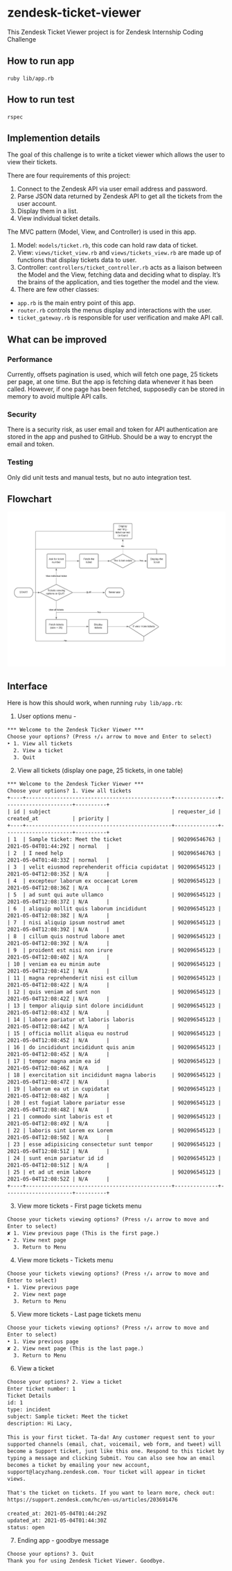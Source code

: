 # zendesk-ticket-viewer
This Zendesk Ticket Viewer project is for Zendesk Internship Coding Challenge

## How to run app
`ruby lib/app.rb`

## How to run test
`rspec`

## Implemention details
The goal of this challenge is to write a ticket viewer which allows the user to view their tickets.

There are four requirements of this project:
1. Connect to the Zendesk API via user email address and password.
2. Parse JSON data returned by Zendesk API to get all the tickets from the user account.
3. Display them in a list.
4. View individual ticket details.

The MVC pattern (Model, View, and Controller) is used in this app.

1. Model: `models/ticket.rb`, this code can hold raw data of ticket.
2. View: `views/ticket_view.rb` and `views/tickets_view.rb` are made up of functions that display tickets data to user.
3. Controller: `controllers/ticket_controller.rb` acts as a liaison between the Model and the View, fetching data and deciding what to display.
It’s the brains of the application, and ties together the model and the view.
4. There are few other classes:
  - `app.rb` is the main entry point of this app.
  - `router.rb` controls the menus display and interactions with the user.
  - `ticket_gateway.rb` is responsible for user verification and make API call.

## What can be improved
### Performance
Currently, offsets pagination is used, which will fetch one page, 25 tickets per page, at one time.
But the app is fetching data whenever it has been called.
However, if one page has been fetched, supposedly can be stored in memory to avoid multiple API calls.

### Security
There is a security risk, as user email and token for API authentication are stored in the app and pushed to GitHub.
Should be a way to encrypt the email and token.

### Testing
Only did unit tests and manual tests, but no auto integration test.


## Flowchart
![](docs/flowchart.png)


## Interface
Here is how this should work, when running `ruby lib/app.rb`:

1. User options menu -
```
*** Welcome to the Zendesk Ticker Viewer ***
Choose your options? (Press ↑/↓ arrow to move and Enter to select)
‣ 1. View all tickets
  2. View a ticket
  3. Quit
```
2. View all tickets (display one page, 25 tickets, in one table)
```
*** Welcome to the Zendesk Ticker Viewer ***
Choose your options? 1. View all tickets
+----+-----------------------------------------------+--------------+----------------------+----------+
| id | subject                                       | requester_id | created_at           | priority |
+----+-----------------------------------------------+--------------+----------------------+----------+
| 1  | Sample ticket: Meet the ticket                | 902096546763 | 2021-05-04T01:44:29Z | normal   |
| 2  | I need help                                   | 902096546763 | 2021-05-04T01:48:33Z | normal   |
| 3  | velit eiusmod reprehenderit officia cupidatat | 902096545123 | 2021-05-04T12:08:35Z | N/A      |
| 4  | excepteur laborum ex occaecat Lorem           | 902096545123 | 2021-05-04T12:08:36Z | N/A      |
| 5  | ad sunt qui aute ullamco                      | 902096545123 | 2021-05-04T12:08:37Z | N/A      |
| 6  | aliquip mollit quis laborum incididunt        | 902096545123 | 2021-05-04T12:08:38Z | N/A      |
| 7  | nisi aliquip ipsum nostrud amet               | 902096545123 | 2021-05-04T12:08:39Z | N/A      |
| 8  | cillum quis nostrud labore amet               | 902096545123 | 2021-05-04T12:08:39Z | N/A      |
| 9  | proident est nisi non irure                   | 902096545123 | 2021-05-04T12:08:40Z | N/A      |
| 10 | veniam ea eu minim aute                       | 902096545123 | 2021-05-04T12:08:41Z | N/A      |
| 11 | magna reprehenderit nisi est cillum           | 902096545123 | 2021-05-04T12:08:42Z | N/A      |
| 12 | quis veniam ad sunt non                       | 902096545123 | 2021-05-04T12:08:42Z | N/A      |
| 13 | tempor aliquip sint dolore incididunt         | 902096545123 | 2021-05-04T12:08:43Z | N/A      |
| 14 | labore pariatur ut laboris laboris            | 902096545123 | 2021-05-04T12:08:44Z | N/A      |
| 15 | officia mollit aliqua eu nostrud              | 902096545123 | 2021-05-04T12:08:45Z | N/A      |
| 16 | do incididunt incididunt quis anim            | 902096545123 | 2021-05-04T12:08:45Z | N/A      |
| 17 | tempor magna anim ea id                       | 902096545123 | 2021-05-04T12:08:46Z | N/A      |
| 18 | exercitation sit incididunt magna laboris     | 902096545123 | 2021-05-04T12:08:47Z | N/A      |
| 19 | laborum ea ut in cupidatat                    | 902096545123 | 2021-05-04T12:08:48Z | N/A      |
| 20 | est fugiat labore pariatur esse               | 902096545123 | 2021-05-04T12:08:48Z | N/A      |
| 21 | commodo sint laboris est et                   | 902096545123 | 2021-05-04T12:08:49Z | N/A      |
| 22 | laboris sint Lorem ex Lorem                   | 902096545123 | 2021-05-04T12:08:50Z | N/A      |
| 23 | esse adipisicing consectetur sunt tempor      | 902096545123 | 2021-05-04T12:08:51Z | N/A      |
| 24 | sunt enim pariatur id id                      | 902096545123 | 2021-05-04T12:08:51Z | N/A      |
| 25 | et ad ut enim labore                          | 902096545123 | 2021-05-04T12:08:52Z | N/A      |
+----+-----------------------------------------------+--------------+----------------------+----------+
```
3. View more tickets - First page tickets menu
```
Choose your tickets viewing options? (Press ↑/↓ arrow to move and Enter to select)
✘ 1. View previous page (This is the first page.)
‣ 2. View next page
  3. Return to Menu
```
4. View more tickets - Tickets menu
```
Choose your tickets viewing options? (Press ↑/↓ arrow to move and Enter to select)
‣ 1. View previous page
  2. View next page
  3. Return to Menu
```
5. View more tickets - Last page tickets menu
```
Choose your tickets viewing options? (Press ↑/↓ arrow to move and Enter to select)
‣ 1. View previous page
✘ 2. View next page (This is the last page.)
  3. Return to Menu
```
6. View a ticket
```
Choose your options? 2. View a ticket
Enter ticket number: 1
Ticket Details
id: 1
type: incident
subject: Sample ticket: Meet the ticket
description: Hi Lacy,

This is your first ticket. Ta-da! Any customer request sent to your supported channels (email, chat, voicemail, web form, and tweet) will become a Support ticket, just like this one. Respond to this ticket by typing a message and clicking Submit. You can also see how an email becomes a ticket by emailing your new account, support@lacyzhang.zendesk.com. Your ticket will appear in ticket views.

That's the ticket on tickets. If you want to learn more, check out:
https://support.zendesk.com/hc/en-us/articles/203691476

created_at: 2021-05-04T01:44:29Z
updated_at: 2021-05-04T01:44:30Z
status: open
```
7. Ending app - goodbye message
```
Choose your options? 3. Quit
Thank you for using Zendesk Ticket Viewer. Goodbye.
```
